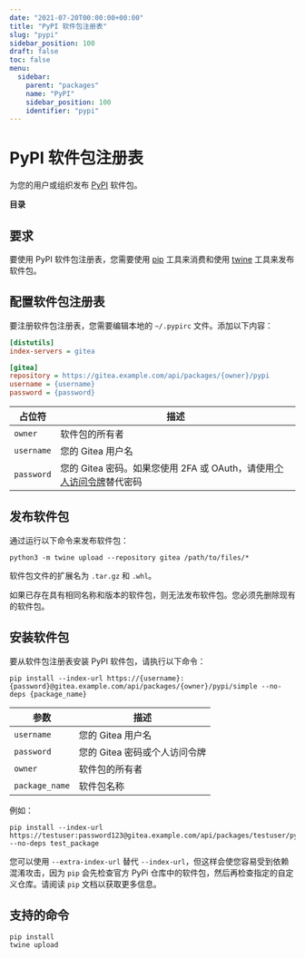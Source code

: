 ```yaml
---
date: "2021-07-20T00:00:00+00:00"
title: "PyPI 软件包注册表"
slug: "pypi"
sidebar_position: 100
draft: false
toc: false
menu:
  sidebar:
    parent: "packages"
    name: "PyPI"
    sidebar_position: 100
    identifier: "pypi"
---
```


# PyPI 软件包注册表

为您的用户或组织发布 [PyPI](https://pypi.org/) 软件包。

**目录**

## 要求

要使用 PyPI 软件包注册表，您需要使用 [pip](https://pypi.org/project/pip/) 工具来消费和使用 [twine](https://pypi.org/project/twine/) 工具来发布软件包。

## 配置软件包注册表

要注册软件包注册表，您需要编辑本地的 `~/.pypirc` 文件。添加以下内容：

```ini
[distutils]
index-servers = gitea

[gitea]
repository = https://gitea.example.com/api/packages/{owner}/pypi
username = {username}
password = {password}
```

| 占位符     | 描述                                                                                                                                      |
| ---------- | ----------------------------------------------------------------------------------------------------------------------------------------- |
| `owner`    | 软件包的所有者                                                                                                                            |
| `username` | 您的 Gitea 用户名                                                                                                                         |
| `password` | 您的 Gitea 密码。如果您使用 2FA 或 OAuth，请使用[个人访问令牌](development/api-usage.md#通过-api-认证)替代密码 |

## 发布软件包

通过运行以下命令来发布软件包：

```shell
python3 -m twine upload --repository gitea /path/to/files/*
```

软件包文件的扩展名为 `.tar.gz` 和 `.whl`。

如果已存在具有相同名称和版本的软件包，则无法发布软件包。您必须先删除现有的软件包。

## 安装软件包

要从软件包注册表安装 PyPI 软件包，请执行以下命令：

```shell
pip install --index-url https://{username}:{password}@gitea.example.com/api/packages/{owner}/pypi/simple --no-deps {package_name}
```

| 参数           | 描述                          |
| -------------- | ----------------------------- |
| `username`     | 您的 Gitea 用户名             |
| `password`     | 您的 Gitea 密码或个人访问令牌 |
| `owner`        | 软件包的所有者                |
| `package_name` | 软件包名称                    |

例如：

```shell
pip install --index-url https://testuser:password123@gitea.example.com/api/packages/testuser/pypi/simple --no-deps test_package
```

您可以使用 `--extra-index-url` 替代 `--index-url`，但这样会使您容易受到依赖混淆攻击，因为 `pip` 会先检查官方 PyPi 仓库中的软件包，然后再检查指定的自定义仓库。请阅读 `pip` 文档以获取更多信息。

## 支持的命令

```
pip install
twine upload
```
